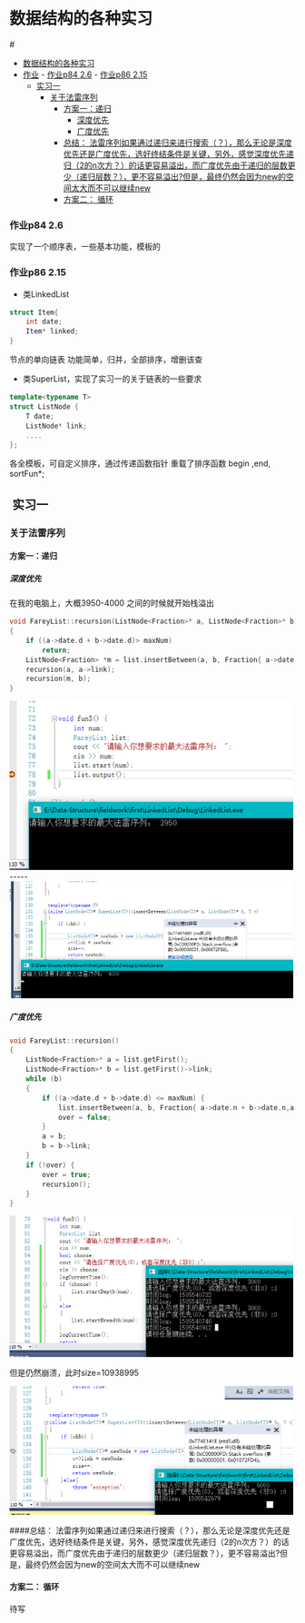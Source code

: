 # 数据结构的各种实习

#<!-- TOC depthFrom:1 depthTo:6 withLinks:1 updateOnSave:1 orderedList:0 -->

- [数据结构的各种实习](#数据结构的各种实习)
- [作业](#)
		- [作业p84 2.6](#作业p84-26)
		- [作业p86 2.15](#作业p86-215)
	- [实习一](#实习一)
		- [关于法雷序列](#关于法雷序列)
			- [方案一：递归](#方案一递归)
				- [深度优先](#深度优先)
				- [广度优先](#广度优先)
			- [总结： 法雷序列如果通过递归来进行搜索（？），那么无论是深度优先还是广度优先，选好终结条件是关键，另外，感觉深度优先递归（2的n次方？）的话更容易溢出，而广度优先由于递归的层数更少（递归层数？），更不容易溢出?但是，最终仍然会因为new的空间太大而不可以继续new](#总结-法雷序列如果通过递归来进行搜索那么无论是深度优先还是广度优先选好终结条件是关键另外感觉深度优先递归2的n次方的话更容易溢出而广度优先由于递归的层数更少递归层数更不容易溢出但是最终仍然会因为new的空间太大而不可以继续new)
			- [方案二： 循环](#方案二-循环)

<!-- /TOC -->



### 作业p84 2.6
实现了一个顺序表，一些基本功能，模板的

### 作业p86 2.15

* 类LinkedList
```cpp
struct Item{
    int date;
    Item* linked;
}
```
节点的单向链表
功能简单，归并，全部排序，增删该查


* 类SuperList，实现了实习一的关于链表的一些要求

```cpp
template<typename T>
struct ListNode {
	T date;
	ListNode* link;
    ....
};
```
各全模板，可自定义排序，通过传递函数指针
重载了排序函数 begin ,end, sortFun*;

##  实习一

### 关于法雷序列

#### 方案一：递归

##### 深度优先
在我的电脑上，大概3950-4000 之间的时候就开始栈溢出
```cpp
void FareyList::recursion(ListNode<Fraction>* a, ListNode<Fraction>* b)
{
	if ((a->date.d + b->date.d)> maxNum)
		return;
	ListNode<Fraction> *m = list.insertBetween(a, b, Fraction{ a->date.n + b->date.n,a->date.d + b->date.d });
	recursion(a, a->link);
	recursion(m, b);
}
```
<img src="assets/markdown-img-paste-20170916120930883.png" width=500 alt="正常的运行" >
-----
<img src="assets/markdown-img-paste-2017091612064045.png" width=500 alt="Stack overflow">

##### 广度优先
```cpp
void FareyList::recursion()
{
	ListNode<Fraction>* a = list.getFirst();
	ListNode<Fraction>* b = list.getFirst()->link;
	while (b)
	{
		if ((a->date.d + b->date.d) <= maxNum) {
			list.insertBetween(a, b, Fraction{ a->date.n + b->date.n,a->date.d + b->date.d });
			over = false;
		}
		a = b;
		b = b->link;
	}
	if (!over) {
		over = true;
		recursion();
	}
}
```

<img src="assets/markdown-img-paste-20170916134915584.png" width=500 alt="深度优先vs广度优先">

但是仍然崩溃，此时size=10938995

<img src="assets/markdown-img-paste-2017091614375667.png" width=500 alt="广度优先">

####总结： 法雷序列如果通过递归来进行搜索（？），那么无论是深度优先还是广度优先，选好终结条件是关键，另外，感觉深度优先递归（2的n次方？）的话更容易溢出，而广度优先由于递归的层数更少（递归层数？），更不容易溢出?但是，最终仍然会因为new的空间太大而不可以继续new


#### 方案二： 循环

待写
